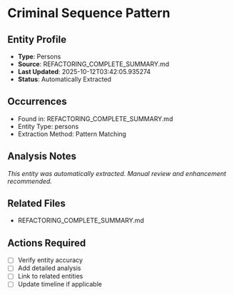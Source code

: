 # Criminal Sequence Pattern

## Entity Profile
- **Type**: Persons
- **Source**: REFACTORING_COMPLETE_SUMMARY.md
- **Last Updated**: 2025-10-12T03:42:05.935274
- **Status**: Automatically Extracted

## Occurrences
- Found in: REFACTORING_COMPLETE_SUMMARY.md
- Entity Type: persons
- Extraction Method: Pattern Matching

## Analysis Notes
*This entity was automatically extracted. Manual review and enhancement recommended.*

## Related Files
- REFACTORING_COMPLETE_SUMMARY.md

## Actions Required
- [ ] Verify entity accuracy
- [ ] Add detailed analysis
- [ ] Link to related entities
- [ ] Update timeline if applicable

